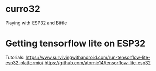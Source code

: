 # curro32
Playing with ESP32 and Bittle


# Getting tensorflow lite on ESP32
Tutorials:
https://www.survivingwithandroid.com/run-tensorflow-lite-esp32-platformio/
https://github.com/atomic14/tensorflow-lite-esp32

